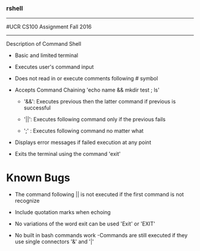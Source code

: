 ### rshell

--------------

#UCR CS100 Assignment
Fall 2016

---------------------

Description of Command Shell 

- Basic and limited terminal

- Executes user's command input 

+ Does not read in or execute comments following # symbol

- Accepts Command Chaining 'echo name && mkdir test ; ls'

  + '&&': Executes previous then the latter command if previous is successful

  + '||': Executes following command only if the previous fails

  + ';' : Executes following command no matter what

+ Displays error messages if failed execution at any point

- Exits the terminal using the command 'exit'


# Known Bugs
- The command following || is not executed if the first command is not recognize 
- Include quotation marks when echoing

- No variations of the word exit can be used 'Exit' or 'EXIT'

- No built in bash commands work
-Commands are still executed if they use single connectors '&' and '|'

